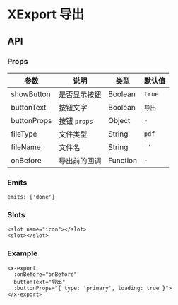 # XExport 导出

## API

### Props

| 参数 | 说明 | 类型 | 默认值 |
| --- | --- | --- | --- |
| showButton | 是否显示按钮 | Boolean | `true` |
| buttonText | 按钮文字 | Boolean | `导出` |
| buttonProps | 按钮 `props` | Object | `-` |
| fileType | 文件类型 | String | `pdf` |
| fileName | 文件名 | String | `''` |
| onBefore | 导出前的回调 | Function | `-` |

### Emits

```vue
emits: ['done']
```

### Slots

```vue
<slot name="icon"></slot>
<slot></slot>
```

### Example

```vue
<x-export
  :onBefore="onBefore"
  buttonText="导出"
  :buttonProps="{ type: 'primary', loading: true }">
</x-export>
```
